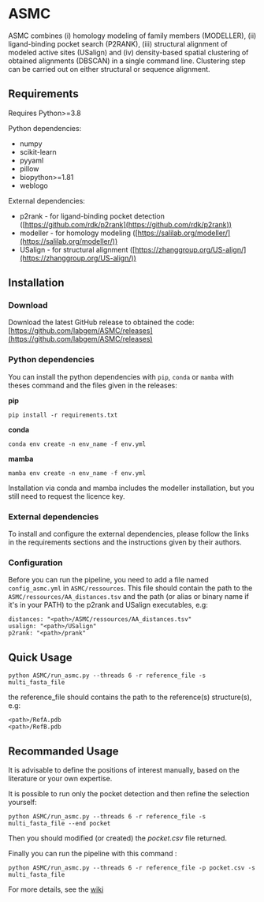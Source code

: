 # ASMC

ASMC combines (i) homology modeling of family members (MODELLER), (ii) ligand-binding pocket search (P2RANK), (iii) structural alignment of modeled active sites (USalign) and (iv) density-based spatial clustering of obtained alignments (DBSCAN) in a single command line. Clustering step can be carried out on either structural or sequence alignment.

## Requirements

Requires Python>=3.8

Python dependencies:
- numpy
- scikit-learn
- pyyaml
- pillow
- biopython>=1.81
- weblogo

External dependencies:
- p2rank - for ligand-binding pocket detection ([https://github.com/rdk/p2rank](https://github.com/rdk/p2rank))
- modeller - for homology modeling ([https://salilab.org/modeller/](https://salilab.org/modeller/))
- USalign - for structural alignment ([https://zhanggroup.org/US-align/](https://zhanggroup.org/US-align/))

## Installation

### Download

Download the latest GitHub release to obtained the code: [https://github.com/labgem/ASMC/releases](https://github.com/labgem/ASMC/releases)

### Python dependencies

You can install the python dependencies with `pip`, `conda` or `mamba` with theses command and the files given in the releases:

**pip**
```
pip install -r requirements.txt
```

**conda**
```
conda env create -n env_name -f env.yml
```

**mamba**
```
mamba env create -n env_name -f env.yml
```

Installation via conda and mamba includes the modeller installation, but you still need to request the licence key.

### External dependencies

To install and configure the external dependencies, please follow the links in the requirements sections and the instructions given by their authors.

### Configuration

Before you can run the pipeline, you need to add a file named `config_asmc.yml` in `ASMC/ressources`. This file should contain the path to the `ASMC/ressources/AA_distances.tsv` and the path (or alias or binary name if it's in your PATH) to the p2rank and USalign executables, e.g:

```
distances: "<path>/ASMC/ressources/AA_distances.tsv"
usalign: "<path>/USalign"
p2rank: "<path>/prank"
```

## Quick Usage

```
python ASMC/run_asmc.py --threads 6 -r reference_file -s multi_fasta_file
```

the reference_file should contains the path to the reference(s) structure(s), e.g:
```
<path>/RefA.pdb
<path>/RefB.pdb
```

## Recommanded Usage

It is advisable to define the positions of interest manually, based on the literature or your own expertise.

It is possible to run only the pocket detection and then refine the selection yourself:

```
python ASMC/run_asmc.py --threads 6 -r reference_file -s multi_fasta_file --end pocket
```

Then you should modified (or created) the *pocket.csv* file returned.

Finally you can run the pipeline with this command :

```
python ASMC/run_asmc.py --threads 6 -r reference_file -p pocket.csv -s multi_fasta_file
```

For more details, see the [wiki](https://github.com/labgem/ASMC/wiki)